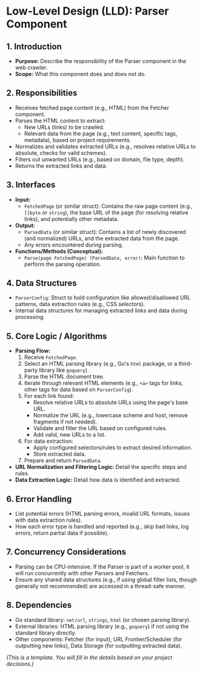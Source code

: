 # Low-Level Design (LLD): Parser Component

## 1. Introduction

*   **Purpose:** Describe the responsibility of the Parser component in the web crawler.
*   **Scope:** What this component does and does not do.

## 2. Responsibilities

*   Receives fetched page content (e.g., HTML) from the Fetcher component.
*   Parses the HTML content to extract:
    *   New URLs (links) to be crawled.
    *   Relevant data from the page (e.g., text content, specific tags, metadata), based on project requirements.
*   Normalizes and validates extracted URLs (e.g., resolves relative URLs to absolute, checks for valid schemes).
*   Filters out unwanted URLs (e.g., based on domain, file type, depth).
*   Returns the extracted links and data.

## 3. Interfaces

*   **Input:**
    *   `FetchedPage` (or similar struct): Contains the raw page content (e.g., `[]byte` or `string`), the base URL of the page (for resolving relative links), and potentially other metadata.
*   **Output:**
    *   `ParsedData` (or similar struct): Contains a list of newly discovered (and normalized) URLs, and the extracted data from the page.
    *   Any errors encountered during parsing.
*   **Functions/Methods (Conceptual):**
    *   `Parse(page FetchedPage) (ParsedData, error)`: Main function to perform the parsing operation.

## 4. Data Structures

*   `ParserConfig`: Struct to hold configuration like allowed/disallowed URL patterns, data extraction rules (e.g., CSS selectors).
*   Internal data structures for managing extracted links and data during processing.

## 5. Core Logic / Algorithms

*   **Parsing Flow:**
    1.  Receive `FetchedPage`.
    2.  Select an HTML parsing library (e.g., Go's `html` package, or a third-party library like `goquery`).
    3.  Parse the HTML document tree.
    4.  Iterate through relevant HTML elements (e.g., `<a>` tags for links, other tags for data based on `ParserConfig`).
    5.  For each link found:
        *   Resolve relative URLs to absolute URLs using the page's base URL.
        *   Normalize the URL (e.g., lowercase scheme and host, remove fragments if not needed).
        *   Validate and filter the URL based on configured rules.
        *   Add valid, new URLs to a list.
    6.  For data extraction:
        *   Apply configured selectors/rules to extract desired information.
        *   Store extracted data.
    7.  Prepare and return `ParsedData`.
*   **URL Normalization and Filtering Logic:** Detail the specific steps and rules.
*   **Data Extraction Logic:** Detail how data is identified and extracted.

## 6. Error Handling

*   List potential errors (HTML parsing errors, invalid URL formats, issues with data extraction rules).
*   How each error type is handled and reported (e.g., skip bad links, log errors, return partial data if possible).

## 7. Concurrency Considerations

*   Parsing can be CPU-intensive. If the Parser is part of a worker pool, it will run concurrently with other Parsers and Fetchers.
*   Ensure any shared data structures (e.g., if using global filter lists, though generally not recommended) are accessed in a thread-safe manner.

## 8. Dependencies

*   Go standard library: `net/url`, `strings`, `html` (or chosen parsing library).
*   External libraries: HTML parsing library (e.g., `goquery`) if not using the standard library directly.
*   Other components: Fetcher (for input), URL Frontier/Scheduler (for outputting new links), Data Storage (for outputting extracted data).

*(This is a template. You will fill in the details based on your project decisions.)*

